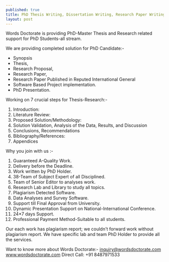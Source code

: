 ```yaml
---
published: true
title: PhD Thesis Writing, Dissertation Writing, Research Paper Writing Services
layout: post
---
```

Words Doctorate is providing  PhD-Master Thesis and Research related support for PhD Students-all stream.

We are providing  completed solution for PhD Candidate:-
- Synopsis 
- Thesis,
- Research Proposal, 
- Research Paper, 
- Research Paper Published in Reputed International General
- Software Based Project implementation.
- PhD Presentation.

Working on 7 crucial steps for Thesis-Research:-
 1)	Introduction:
 2)	Literature Review:
 3)	Proposed Solution/Methodology:
 4)	Solution Validation, Analysis of the Data, Results, and Discussion
 5)	Conclusions, Recommendations
 6)	Bibliography/References:
 7)	Appendices

Why you join with us :-

1. Guaranteed A-Quality Work.
2. Delivery before the Deadline.
3. Work written by PhD Holder.
4. 38-Team of Subject Expert of all Disciplined.
5. Team of Senior Editor to analyses work.
6. Research Lab and Library to study all topics.
7. Plagiarism Detected Software.
8. Data Analyses and Survey Software.
9. Support till Final Approval from University.
10. Dynamic Presentation Support on National-International Conference.
11. 24*7 days Support.
12. Professional Payment Method-Suitable to all students.

Our each work has plagiarism report; we couldn't forward work without plagiarism report.
We have specific lab and team PhD Holder to provide all the services.


Want to know more about Words Doctorate:-
inquiry@wordsdoctorate.com
www.wordsdoctorate.com
Direct Call:  +91 8487971533
